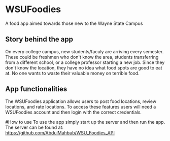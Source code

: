 # WSUFoodies
A food app aimed towards those new to the Wayne State Campus

## Story behind the app
On every college campus, new students/faculy are arriving every semester. These could be freshmen who don't know the area, students transferring from a different
school, or a college professor starting a new job. Since they don't know the location, they have no idea what food spots are good to eat at. No one wants to waste their valuable money on terrible food.

## App functionalities
The WSUFoodies application allows users to post food locations, review locations, and rate locations. To access these features
users will need a WSUFoodies account and then login with the correct credentials. 

#How to use
To use the app simply start up the server and then run the app. The server can be found at: https://github.com/AbdulMahbub/WSU_Foodies_API
